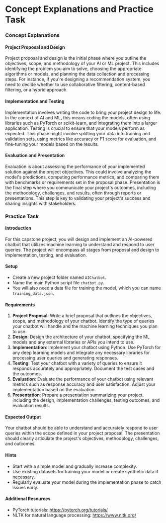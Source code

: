# Concept Explanations and Practice Task

### Concept Explanations

#### Project Proposal and Design
Project proposal and design is the initial phase where you outline the objectives, scope, and methodology of your AI or ML project. This includes identifying the problem you aim to solve, choosing the appropriate algorithms or models, and planning the data collection and processing steps. For instance, if you're designing a recommendation system, you need to decide whether to use collaborative filtering, content-based filtering, or a hybrid approach.

#### Implementation and Testing
Implementation involves writing the code to bring your project design to life. In the context of AI and ML, this means coding the models, often using libraries such as PyTorch or scikit-learn, and integrating them into a larger application. Testing is crucial to ensure that your models perform as expected. This phase might involve splitting your data into training and validation sets, using metrics like accuracy or F1 score for evaluation, and fine-tuning your models based on the results.

#### Evaluation and Presentation
Evaluation is about assessing the performance of your implemented solution against the project objectives. This could involve analyzing the model's predictions, computing performance metrics, and comparing them with benchmarks or requirements set in the proposal phase. Presentation is the final step where you communicate your project's outcomes, including the methodology, challenges, and results, often through reports or presentations. This step is key to validating your project's success and sharing insights with stakeholders.

### Practice Task

#### Introduction
For this capstone project, you will design and implement an AI-powered chatbot that utilizes machine learning to understand and respond to user queries. The project will encompass all stages from proposal and design to implementation, testing, and evaluation.

#### Setup
- Create a new project folder named `AIChatbot`.
- Name the main Python script file `chatbot.py`.
- You will also need a data file for training the model, which you can name `training_data.json`.

#### Requirements
1. **Project Proposal**: Write a brief proposal that outlines the objectives, scope, and methodology of your chatbot. Identify the type of queries your chatbot will handle and the machine learning techniques you plan to use.
2. **Design**: Design the architecture of your chatbot, specifying the ML models and any external libraries or APIs you intend to use.
3. **Implementation**: Implement your chatbot using Python. Use PyTorch for any deep learning models and integrate any necessary libraries for processing user queries and generating responses.
4. **Testing**: Test your chatbot with a variety of queries to ensure it responds accurately and appropriately. Document the test cases and the outcomes.
5. **Evaluation**: Evaluate the performance of your chatbot using relevant metrics such as response accuracy and user satisfaction. Adjust your implementation based on the evaluation.
6. **Presentation**: Prepare a presentation summarizing your project, including the design, implementation challenges, testing outcomes, and evaluation results.

#### Expected Output
Your chatbot should be able to understand and accurately respond to user queries within the scope defined in your project proposal. The presentation should clearly articulate the project's objectives, methodology, challenges, and outcomes.

#### Hints
- Start with a simple model and gradually increase complexity.
- Use existing datasets for training your model or create synthetic data if necessary.
- Regularly evaluate your model during the implementation phase to catch issues early.

#### Additional Resources
- PyTorch tutorials: https://pytorch.org/tutorials/
- NLTK for natural language processing: https://www.nltk.org/